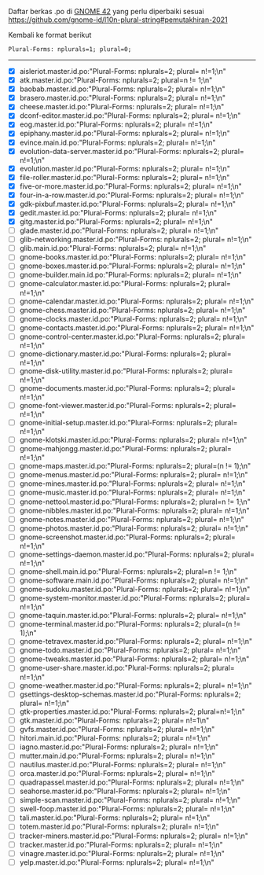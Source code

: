 Daftar berkas .po di [GNOME 42](https://l10n.gnome.org/languages/id/gnome-42/ui/) yang perlu diperbaiki sesuai https://github.com/gnome-id/l10n-plural-string#pemutakhiran-2021

Kembali ke format berikut
```
Plural-Forms: nplurals=1; plural=0;
```
---

- [x] aisleriot.master.id.po:"Plural-Forms: nplurals=2; plural= n!=1;\n"
- [x] atk.master.id.po:"Plural-Forms: nplurals=2; plural=n != 1;\n"
- [x] baobab.master.id.po:"Plural-Forms: nplurals=2; plural= n!=1;\n"
- [x] brasero.master.id.po:"Plural-Forms: nplurals=2; plural= n!=1;\n"
- [x] cheese.master.id.po:"Plural-Forms: nplurals=2; plural= n!=1;\n"
- [x] dconf-editor.master.id.po:"Plural-Forms: nplurals=2; plural= n!=1;\n"
- [x] eog.master.id.po:"Plural-Forms: nplurals=2; plural= n!=1;\n"
- [x] epiphany.master.id.po:"Plural-Forms: nplurals=2; plural= n!=1;\n"
- [x] evince.main.id.po:"Plural-Forms: nplurals=2; plural= n!=1;\n"
- [x] evolution-data-server.master.id.po:"Plural-Forms: nplurals=2; plural= n!=1;\n"
- [x] evolution.master.id.po:"Plural-Forms: nplurals=2; plural= n!=1;\n"
- [x] file-roller.master.id.po:"Plural-Forms: nplurals=2; plural= n!=1;\n"
- [x] five-or-more.master.id.po:"Plural-Forms: nplurals=2; plural= n!=1;\n"
- [x] four-in-a-row.master.id.po:"Plural-Forms: nplurals=2; plural= n!=1;\n"
- [x] gdk-pixbuf.master.id.po:"Plural-Forms: nplurals=2; plural= n!=1;\n"
- [x] gedit.master.id.po:"Plural-Forms: nplurals=2; plural= n!=1;\n"
- [x] gitg.master.id.po:"Plural-Forms: nplurals=2; plural= n!=1;\n"
- [ ] glade.master.id.po:"Plural-Forms: nplurals=2; plural= n!=1;\n"
- [ ] glib-networking.master.id.po:"Plural-Forms: nplurals=2; plural= n!=1;\n"
- [ ] glib.main.id.po:"Plural-Forms: nplurals=2; plural= n!=1;\n"
- [ ] gnome-books.master.id.po:"Plural-Forms: nplurals=2; plural= n!=1;\n"
- [ ] gnome-boxes.master.id.po:"Plural-Forms: nplurals=2; plural= n!=1;\n"
- [ ] gnome-builder.main.id.po:"Plural-Forms: nplurals=2; plural= n!=1;\n"
- [ ] gnome-calculator.master.id.po:"Plural-Forms: nplurals=2; plural= n!=1;\n"
- [ ] gnome-calendar.master.id.po:"Plural-Forms: nplurals=2; plural= n!=1;\n"
- [ ] gnome-chess.master.id.po:"Plural-Forms: nplurals=2; plural= n!=1;\n"
- [ ] gnome-clocks.master.id.po:"Plural-Forms: nplurals=2; plural= n!=1;\n"
- [ ] gnome-contacts.master.id.po:"Plural-Forms: nplurals=2; plural= n!=1;\n"
- [ ] gnome-control-center.master.id.po:"Plural-Forms: nplurals=2; plural= n!=1;\n"
- [ ] gnome-dictionary.master.id.po:"Plural-Forms: nplurals=2; plural= n!=1;\n"
- [ ] gnome-disk-utility.master.id.po:"Plural-Forms: nplurals=2; plural= n!=1;\n"
- [ ] gnome-documents.master.id.po:"Plural-Forms: nplurals=2; plural= n!=1;\n"
- [ ] gnome-font-viewer.master.id.po:"Plural-Forms: nplurals=2; plural= n!=1;\n"
- [ ] gnome-initial-setup.master.id.po:"Plural-Forms: nplurals=2; plural= n!=1;\n"
- [ ] gnome-klotski.master.id.po:"Plural-Forms: nplurals=2; plural= n!=1;\n"
- [ ] gnome-mahjongg.master.id.po:"Plural-Forms: nplurals=2; plural= n!=1;\n"
- [ ] gnome-maps.master.id.po:"Plural-Forms: nplurals=2; plural=(n != 1);\n"
- [ ] gnome-menus.master.id.po:"Plural-Forms: nplurals=2; plural= n!=1;\n"
- [ ] gnome-mines.master.id.po:"Plural-Forms: nplurals=2; plural= n!=1;\n"
- [ ] gnome-music.master.id.po:"Plural-Forms: nplurals=2; plural= n!=1;\n"
- [ ] gnome-nettool.master.id.po:"Plural-Forms: nplurals=2; plural=n != 1;\n"
- [ ] gnome-nibbles.master.id.po:"Plural-Forms: nplurals=2; plural= n!=1;\n"
- [ ] gnome-notes.master.id.po:"Plural-Forms: nplurals=2; plural= n!=1;\n"
- [ ] gnome-photos.master.id.po:"Plural-Forms: nplurals=2; plural= n!=1;\n"
- [ ] gnome-screenshot.master.id.po:"Plural-Forms: nplurals=2; plural= n!=1;\n"
- [ ] gnome-settings-daemon.master.id.po:"Plural-Forms: nplurals=2; plural= n!=1;\n"
- [ ] gnome-shell.main.id.po:"Plural-Forms: nplurals=2; plural=n != 1;\n"
- [ ] gnome-software.main.id.po:"Plural-Forms: nplurals=2; plural= n!=1;\n"
- [ ] gnome-sudoku.master.id.po:"Plural-Forms: nplurals=2; plural= n!=1;\n"
- [ ] gnome-system-monitor.master.id.po:"Plural-Forms: nplurals=2; plural= n!=1;\n"
- [ ] gnome-taquin.master.id.po:"Plural-Forms: nplurals=2; plural= n!=1;\n"
- [ ] gnome-terminal.master.id.po:"Plural-Forms: nplurals=2; plural=(n != 1);\n"
- [ ] gnome-tetravex.master.id.po:"Plural-Forms: nplurals=2; plural= n!=1;\n"
- [ ] gnome-todo.master.id.po:"Plural-Forms: nplurals=2; plural= n!=1;\n"
- [ ] gnome-tweaks.master.id.po:"Plural-Forms: nplurals=2; plural= n!=1;\n"
- [ ] gnome-user-share.master.id.po:"Plural-Forms: nplurals=2; plural= n!=1;\n"
- [ ] gnome-weather.master.id.po:"Plural-Forms: nplurals=2; plural= n!=1;\n"
- [ ] gsettings-desktop-schemas.master.id.po:"Plural-Forms: nplurals=2; plural= n!=1;\n"
- [ ] gtk-properties.master.id.po:"Plural-Forms: nplurals=2; plural=n!=1;\n"
- [ ] gtk.master.id.po:"Plural-Forms: nplurals=2; plural= n!=1\n"
- [ ] gvfs.master.id.po:"Plural-Forms: nplurals=2; plural= n!=1;\n"
- [ ] hitori.main.id.po:"Plural-Forms: nplurals=2; plural= n!=1;\n"
- [ ] iagno.master.id.po:"Plural-Forms: nplurals=2; plural= n!=1;\n"
- [ ] mutter.main.id.po:"Plural-Forms: nplurals=2; plural= n!=1;\n"
- [ ] nautilus.master.id.po:"Plural-Forms: nplurals=2; plural= n!=1;\n"
- [ ] orca.master.id.po:"Plural-Forms: nplurals=2; plural= n!=1;\n"
- [ ] quadrapassel.master.id.po:"Plural-Forms: nplurals=2; plural= n!=1;\n"
- [ ] seahorse.master.id.po:"Plural-Forms: nplurals=2; plural= n!=1;\n"
- [ ] simple-scan.master.id.po:"Plural-Forms: nplurals=2; plural= n!=1;\n"
- [ ] swell-foop.master.id.po:"Plural-Forms: nplurals=2; plural= n!=1;\n"
- [ ] tali.master.id.po:"Plural-Forms: nplurals=2; plural= n!=1;\n"
- [ ] totem.master.id.po:"Plural-Forms: nplurals=2; plural= n!=1;\n"
- [ ] tracker-miners.master.id.po:"Plural-Forms: nplurals=2; plural= n!=1;\n"
- [ ] tracker.master.id.po:"Plural-Forms: nplurals=2; plural= n!=1;\n"
- [ ] vinagre.master.id.po:"Plural-Forms: nplurals=2; plural= n!=1;\n"
- [ ] yelp.master.id.po:"Plural-Forms: nplurals=2; plural= n!=1;\n"
